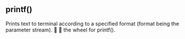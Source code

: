 ## printf()
Prints text to terminal according to a specified format (format being the parameter stream). :arrows_counterclockwise: :wrench: the wheel for printf().
